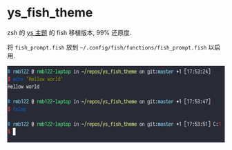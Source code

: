# ys_fish_theme

zsh 的 [ys 主题](https://github.com/ohmyzsh/ohmyzsh/blob/master/themes/ys.zsh-theme) 的 fish 移植版本, 99% 还原度.  

将 `fish_prompt.fish` 放到 `~/.config/fish/functions/fish_prompt.fish` 以启用.  

![](./theme.png)
